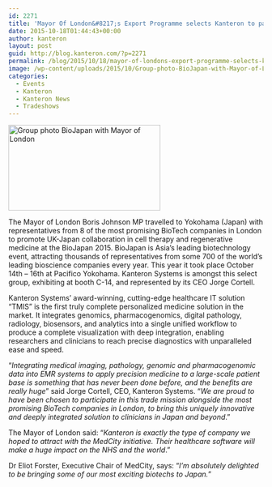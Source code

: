 ```yaml
---
id: 2271
title: 'Mayor Of London&#8217;s Export Programme selects Kanteron to participate in BioJapan 2015'
date: 2015-10-18T01:44:43+00:00
author: kanteron
layout: post
guid: http://blog.kanteron.com/?p=2271
permalink: /blog/2015/10/18/mayor-of-londons-export-programme-selects-kanteron-to-participate-in-biojapan-2015/
image: /wp-content/uploads/2015/10/Group-photo-BioJapan-with-Mayor-of-London.jpg
categories:
  - Events
  - Kanteron
  - Kanteron News
  - Tradeshows
---
```

[<img class="aligncenter wp-image-2272 size-medium" src="http://blog.kanteron.com/wp-content/uploads/2015/10/Group-photo-BioJapan-with-Mayor-of-London-300x169.jpg" alt="Group photo BioJapan with Mayor of London" width="300" height="169" srcset="http://blog.kanteron.com/wp-content/uploads/2015/10/Group-photo-BioJapan-with-Mayor-of-London-300x169.jpg 300w, http://blog.kanteron.com/wp-content/uploads/2015/10/Group-photo-BioJapan-with-Mayor-of-London-1024x576.jpg 1024w, http://blog.kanteron.com/wp-content/uploads/2015/10/Group-photo-BioJapan-with-Mayor-of-London-480x270.jpg 480w, http://blog.kanteron.com/wp-content/uploads/2015/10/Group-photo-BioJapan-with-Mayor-of-London-830x467.jpg 830w, http://blog.kanteron.com/wp-content/uploads/2015/10/Group-photo-BioJapan-with-Mayor-of-London-230x129.jpg 230w, http://blog.kanteron.com/wp-content/uploads/2015/10/Group-photo-BioJapan-with-Mayor-of-London-350x197.jpg 350w" sizes="(max-width: 300px) 100vw, 300px" />](http://blog.kanteron.com/wp-content/uploads/2015/10/Group-photo-BioJapan-with-Mayor-of-London.jpg)

The Mayor of London Boris Johnson MP travelled to Yokohama (Japan) with representatives from 8 of the most promising BioTech companies in London to promote UK-Japan collaboration in cell therapy and regenerative medicine at the BioJapan 2015. BioJapan is Asia’s leading biotechnology event, attracting thousands of representatives from some 700 of the world’s leading bioscience companies every year. This year it took place October 14th – 16th at Pacifico Yokohama. Kanteron Systems is amongst this select group, exhibiting at booth C-14, and represented by its CEO Jorge Cortell.

Kanteron Systems&#8217; award-winning, cutting-edge healthcare IT solution “TMIS” is the first truly complete personalized medicine solution in the market. It integrates genomics, pharmacogenomics, digital pathology, radiology, biosensors, and analytics into a single unified workflow to produce a complete visualization with deep integration, enabling researchers and clinicians to reach precise diagnostics with unparalleled ease and speed.

“_Integrating medical imaging, pathology, genomic and pharmacogenomic data into EMR systems to apply precision medicine to a large-scale patient base is something that has never been done before, and the benefits are really huge_” said Jorge Cortell, CEO, Kanteron Systems. &#8220;_We are proud to have been chosen to participate in this trade mission alongside the most promising BioTech companies in London, to bring this uniquely innovative and deeply integrated solution to clinicians in Japan and beyond_.”

The Mayor of London said: &#8220;_Kanteron is exactly the type of company we hoped to attract with the MedCity initiative. Their healthcare software will make a huge impact on the NHS and the world_.&#8221;

Dr Eliot Forster, Executive Chair of MedCity, says: “_I’m absolutely delighted to be bringing some of our most exciting biotechs to Japan._&#8221;

&nbsp;

&nbsp;

&nbsp;